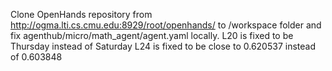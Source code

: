 Clone OpenHands repository from http://ogma.lti.cs.cmu.edu:8929/root/openhands/ to /workspace folder and fix agenthub/micro/math_agent/agent.yaml locally.
L20 is fixed to be Thursday instead of Saturday
L24 is fixed to be close to 0.620537 instead of 0.603848